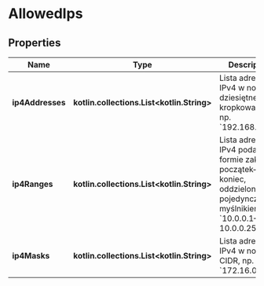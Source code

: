 
# AllowedIps

## Properties
| Name | Type | Description | Notes |
| ------------ | ------------- | ------------- | ------------- |
| **ip4Addresses** | **kotlin.collections.List&lt;kotlin.String&gt;** | Lista adresów IPv4 w notacji dziesiętnej kropkowanej, np. &#x60;192.168.0.10&#x60;. |  [optional] |
| **ip4Ranges** | **kotlin.collections.List&lt;kotlin.String&gt;** | Lista adresów IPv4 podana w formie zakresu początek–koniec, oddzielonego pojedynczym myślnikiem, np. &#x60;10.0.0.1–10.0.0.254&#x60;. |  [optional] |
| **ip4Masks** | **kotlin.collections.List&lt;kotlin.String&gt;** | Lista adresów IPv4 w notacji CIDR, np. &#x60;172.16.0.0/16&#x60;. |  [optional] |



